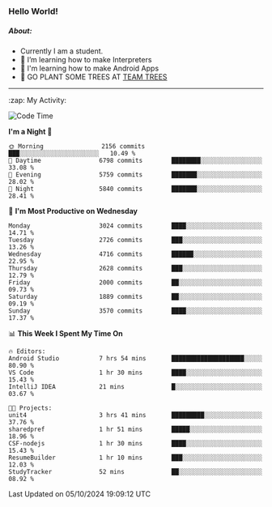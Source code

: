 ### Hello World!

##### About:
- Currently I am a student.
- 🌱 I’m learning how to make Interpreters
- 🌱 I'm learning how to make Android Apps
- 🌱 GO PLANT SOME TREES AT [TEAM TREES](https://teamtrees.org/)

---
  <summary>:zap: My Activity:</summary>
  
<!--START_SECTION:waka-->
![Code Time](http://img.shields.io/badge/Code%20Time-1%2C490%20hrs%2040%20mins-blue)

**I'm a Night 🦉** 

```text
🌞 Morning                2156 commits        ███░░░░░░░░░░░░░░░░░░░░░░   10.49 % 
🌆 Daytime                6798 commits        ████████░░░░░░░░░░░░░░░░░   33.08 % 
🌃 Evening                5759 commits        ███████░░░░░░░░░░░░░░░░░░   28.02 % 
🌙 Night                  5840 commits        ███████░░░░░░░░░░░░░░░░░░   28.41 % 
```
📅 **I'm Most Productive on Wednesday** 

```text
Monday                   3024 commits        ████░░░░░░░░░░░░░░░░░░░░░   14.71 % 
Tuesday                  2726 commits        ███░░░░░░░░░░░░░░░░░░░░░░   13.26 % 
Wednesday                4716 commits        ██████░░░░░░░░░░░░░░░░░░░   22.95 % 
Thursday                 2628 commits        ███░░░░░░░░░░░░░░░░░░░░░░   12.79 % 
Friday                   2000 commits        ██░░░░░░░░░░░░░░░░░░░░░░░   09.73 % 
Saturday                 1889 commits        ██░░░░░░░░░░░░░░░░░░░░░░░   09.19 % 
Sunday                   3570 commits        ████░░░░░░░░░░░░░░░░░░░░░   17.37 % 
```


📊 **This Week I Spent My Time On** 

```text
🔥 Editors: 
Android Studio           7 hrs 54 mins       ████████████████████░░░░░   80.90 % 
VS Code                  1 hr 30 mins        ████░░░░░░░░░░░░░░░░░░░░░   15.43 % 
IntelliJ IDEA            21 mins             █░░░░░░░░░░░░░░░░░░░░░░░░   03.67 % 

🐱‍💻 Projects: 
unit4                    3 hrs 41 mins       █████████░░░░░░░░░░░░░░░░   37.76 % 
sharedpref               1 hr 51 mins        █████░░░░░░░░░░░░░░░░░░░░   18.96 % 
CSF-nodejs               1 hr 30 mins        ████░░░░░░░░░░░░░░░░░░░░░   15.43 % 
ResumeBuilder            1 hr 10 mins        ███░░░░░░░░░░░░░░░░░░░░░░   12.03 % 
StudyTracker             52 mins             ██░░░░░░░░░░░░░░░░░░░░░░░   08.92 % 
```


 Last Updated on 05/10/2024 19:09:12 UTC
<!--END_SECTION:waka-->
